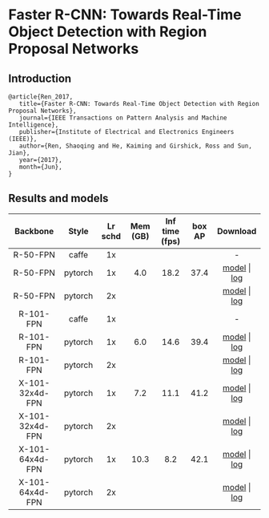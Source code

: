 # Faster R-CNN: Towards Real-Time Object Detection with Region Proposal Networks

## Introduction
```
@article{Ren_2017,
   title={Faster R-CNN: Towards Real-Time Object Detection with Region Proposal Networks},
   journal={IEEE Transactions on Pattern Analysis and Machine Intelligence},
   publisher={Institute of Electrical and Electronics Engineers (IEEE)},
   author={Ren, Shaoqing and He, Kaiming and Girshick, Ross and Sun, Jian},
   year={2017},
   month={Jun},
}
```

## Results and models

|    Backbone     |  Style  | Lr schd | Mem (GB) | Inf time (fps) | box AP | Download |
| :-------------: | :-----: | :-----: | :------: | :------------: | :----: | :------: |
|    R-50-FPN     |  caffe  |   1x    |          |                |        | - |
|    R-50-FPN     | pytorch |   1x    | 4.0      | 18.2           | 37.4   | [model](https://open-mmlab.s3.ap-northeast-2.amazonaws.com/mmdetection/v2.0/faster_rcnn/faster_rcnn_r50_fpn_1x_coco.py/faster_rcnn_r50_fpn_1x_coco.py_20200130-047c8118.pth) &#124; [log](https://open-mmlab.s3.ap-northeast-2.amazonaws.com/mmdetection/v2.0/faster_rcnn/faster_rcnn_r50_fpn_1x_coco.py/faster_rcnn_r50_fpn_1x_coco.py_20200130_204655.log.json) |
|    R-50-FPN     | pytorch |   2x    |          |                |        | [model]() &#124; [log]() |
|    R-101-FPN    |  caffe  |   1x    |          |                |        | - |
|    R-101-FPN    | pytorch |   1x    | 6.0      | 14.6           | 39.4   | [model](https://open-mmlab.s3.ap-northeast-2.amazonaws.com/mmdetection/v2.0/faster_rcnn/faster_rcnn_r101_fpn_1x_coco.py/faster_rcnn_r101_fpn_1x_coco.py_20200130-f513f705.pth) &#124; [log](https://open-mmlab.s3.ap-northeast-2.amazonaws.com/mmdetection/v2.0/faster_rcnn/faster_rcnn_r101_fpn_1x_coco.py/faster_rcnn_r101_fpn_1x_coco.py_20200130_204655.log.json) |
|    R-101-FPN    | pytorch |   2x    |          |                |        | [model]() &#124; [log]() |
| X-101-32x4d-FPN | pytorch |   1x    | 7.2      | 11.1           | 41.2   | [model](https://open-mmlab.s3.ap-northeast-2.amazonaws.com/mmdetection/v2.0/faster_rcnn/faster_rcnn_x101_32x4d_fpn_1x_coco.py/faster_rcnn_x101_32x4d_fpn_1x_coco.py_20200203-cff10310.pth) &#124; [log](https://open-mmlab.s3.ap-northeast-2.amazonaws.com/mmdetection/v2.0/faster_rcnn/faster_rcnn_x101_32x4d_fpn_1x_coco.py/faster_rcnn_x101_32x4d_fpn_1x_coco.py_20200203_000520.log.json) |
| X-101-32x4d-FPN | pytorch |   2x    |          |                |        | [model]() &#124; [log]() |
| X-101-64x4d-FPN | pytorch |   1x    | 10.3     | 8.2            | 42.1   | [model](https://open-mmlab.s3.ap-northeast-2.amazonaws.com/mmdetection/v2.0/faster_rcnn/faster_rcnn_x101_64x4d_fpn_1x_coco.py/faster_rcnn_x101_64x4d_fpn_1x_coco.py_20200204-833ee192.pth) &#124; [log](https://open-mmlab.s3.ap-northeast-2.amazonaws.com/mmdetection/v2.0/faster_rcnn/faster_rcnn_x101_64x4d_fpn_1x_coco.py/faster_rcnn_x101_64x4d_fpn_1x_coco.py_20200204_134340.log.json) |
| X-101-64x4d-FPN | pytorch |   2x    |          |                |        | [model]() &#124; [log]() |

